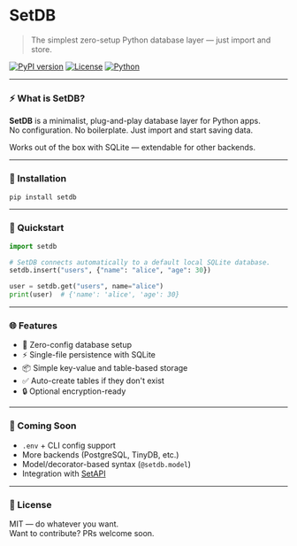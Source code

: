 # SetDB

> The simplest zero-setup Python database layer — just import and store.

[![PyPI version](https://img.shields.io/pypi/v/setdb.svg)](https://pypi.org/project/SetDB/)
[![License](https://img.shields.io/pypi/l/setdb.svg)](https://opensource.org/licenses/MIT)
[![Python](https://img.shields.io/pypi/pyversions/setdb.svg)](https://python.org)

---

### ⚡ What is SetDB?

**SetDB** is a minimalist, plug-and-play database layer for Python apps.  
No configuration. No boilerplate. Just import and start saving data.

Works out of the box with SQLite — extendable for other backends.

---

### 🔧 Installation

```bash
pip install setdb
```

---

### 🚀 Quickstart

```python
import setdb

# SetDB connects automatically to a default local SQLite database.
setdb.insert("users", {"name": "alice", "age": 30})

user = setdb.get("users", name="alice")
print(user)  # {'name': 'alice', 'age': 30}
```

---

### 🌐 Features

- 🔌 Zero-config database setup
- ⚡ Single-file persistence with SQLite
- 📦 Simple key-value and table-based storage
- ✅ Auto-create tables if they don't exist
- 🔒 Optional encryption-ready

---

### 📁 Coming Soon

- `.env` + CLI config support
- More backends (PostgreSQL, TinyDB, etc.)
- Model/decorator-based syntax (`@setdb.model`)
- Integration with [SetAPI](https://pypi.org/project/SetAPI/)

---

### 📄 License

MIT — do whatever you want.  
Want to contribute? PRs welcome soon.